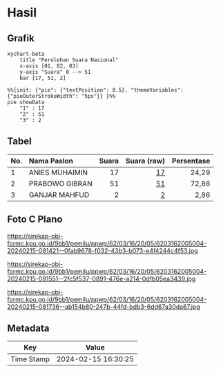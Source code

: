 # Hasil

## Grafik

```mermaid
xychart-beta
    title "Perolehan Suara Nasional"
    x-axis [01, 02, 03]
    y-axis "Suara" 0 --> 51
    bar [17, 51, 2]
```

```mermaid
%%{init: {"pie": {"textPosition": 0.5}, "themeVariables": {"pieOuterStrokeWidth": "5px"}} }%%
pie showData
    "1" : 17
    "2" : 51
    "3" : 2
```

## Tabel

| No. | Nama Paslon    | Suara | Suara (raw) | Persentase |
|:--- |:-------------- | -----:| -----------:| ----------:|
| 1   | ANIES MUHAIMIN | 17    | [17][p-1]   | 24,29      |
| 2   | PRABOWO GIBRAN | 51    | [51][p-2]   | 72,86      |
| 3   | GANJAR MAHFUD  | 2     | [2][p-3]    | 2,86       |


[p-1]: https://github.com/gigit-pemilu/pemilu-2024/blob/main/pilpres/hitung-suara/sub/62-kalimantan-tengah/sub/03-kapuas/sub/16-dadahup/sub/2005-bentuk-jaya/sub/004-tps/sub/paslon-1.txt
[p-2]: https://github.com/gigit-pemilu/pemilu-2024/blob/main/pilpres/hitung-suara/sub/62-kalimantan-tengah/sub/03-kapuas/sub/16-dadahup/sub/2005-bentuk-jaya/sub/004-tps/sub/paslon-2.txt
[p-3]: https://github.com/gigit-pemilu/pemilu-2024/blob/main/pilpres/hitung-suara/sub/62-kalimantan-tengah/sub/03-kapuas/sub/16-dadahup/sub/2005-bentuk-jaya/sub/004-tps/sub/paslon-3.txt

## Foto C Plano

https://sirekap-obj-formc.kpu.go.id/9bb1/pemilu/ppwp/62/03/16/20/05/6203162005004-20240215-081421--0fab9678-f032-43b3-b073-e4f4244c4f53.jpg

https://sirekap-obj-formc.kpu.go.id/9bb1/pemilu/ppwp/62/03/16/20/05/6203162005004-20240215-081551--2fc5f537-0891-476e-a214-0dfb05ea3439.jpg

https://sirekap-obj-formc.kpu.go.id/9bb1/pemilu/ppwp/62/03/16/20/05/6203162005004-20240215-081736--ab154b80-247b-44fd-bdb3-6dd67a30da67.jpg


## Metadata

| Key        | Value               |
| ---------- | ------------------- |
| Time Stamp | 2024-02-15 16:30:25 |



